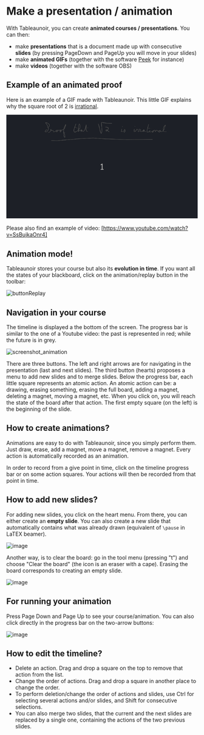 # Make a presentation / animation

With Tableaunoir, you can create **animated courses / presentations**. You can then:
- make **presentations** that is a document made up with consecutive **slides** (by pressing PageDown and PageUp you will move in your slides)
- make **animated GIFs** (together with the software [Peek](https://github.com/phw/peek) for instance)
- make **videos** (together with the software OBS)


## Example of an animated proof

Here is an example of a GIF made with Tableaunoir. This little GIF explains why the square root of 2 is [irrational](https://en.wikipedia.org/wiki/Irrational_number).

![proofsqrt2irrational](img/proofsqrt2irrational.gif)

Please also find an example of video: [https://www.youtube.com/watch?v=SsBujkaOnr4]

## Animation mode!

Tableaunoir stores your course but also its **evolution in time**. If you want all the states of your blackboard, click on the animation/replay button in the toolbar:

![buttonReplay](img/buttonReplay.png)





## Navigation in your course

The timeline is displayed a the bottom of the screen. The progress bar is similar to the one of a Youtube video: the past is represented in red; while the future is in grey.

![screenshot_animation](https://user-images.githubusercontent.com/43071857/162198738-dc62f403-77c2-4fb0-a9d7-927ae1f6c58d.png)

There are three buttons. The left and right arrows are for navigating in the presentation (last and next slides). The third button (hearts) proposes a menu to add new slides and to merge slides. Below the progress bar, each little square represents an atomic action. An atomic action can be: a drawing, erasing something, erasing the full board, adding a magnet, deleting a magnet, moving a magnet, etc. When you click on, you will reach the state of the board after that action. The first empty square (on the left) is the beginning of the slide.

## How to create animations?

Animations are easy to do with Tableaunoir, since you simply perform them. Just draw, erase, add a magnet, move a magnet, remove a magnet. Every action is automatically recorded as an animation.

In order to record from a give point in time, click on the timeline progress bar or on some action squares. Your actions will then be recorded from that point in time.



## How to add new slides?

For adding new slides, you click on the heart menu. From there, you can either create an **empty slide**. You can also create a new slide that automatically contains what was already drawn  (equivalent of `\pause` in LaTEX beamer).

![image](https://user-images.githubusercontent.com/43071857/164522229-7c0f00a0-2129-473a-bde0-1103d3f2586b.png)


Another way, is to clear the board: go in the tool menu (pressing "t") and choose "Clear the board" (the icon is an eraser with a cape). Erasing the board corresponds to creating an empty slide.

![image](https://user-images.githubusercontent.com/43071857/164414542-9b828977-b245-4c5a-878b-366564a0c105.png)

## For running your animation

Press Page Down and Page Up to see your course/animation. You can also click directly in the progress bar on the two-arrow buttons:

![image](https://user-images.githubusercontent.com/43071857/164521714-246accc2-eeee-4460-8ed2-733535233f69.png)

## How to edit the timeline?

- Delete an action. Drag and drop a square on the top to remove that action from the list.
- Change the order of actions. Drag and drop a square in another place to change the order.
- To perform deletion/change the order of actions and slides, use Ctrl for selecting several actions and/or slides, and Shift for consecutive selections.
- You can also merge two slides, that the current and the next slides are replaced by a single one, containing the actions of the two previous slides.
